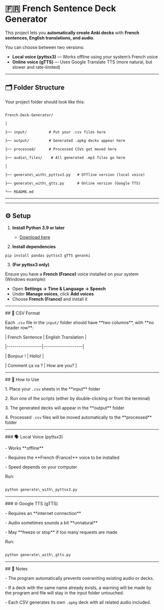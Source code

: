 # 🇫🇷 French Sentence Deck Generator

This project lets you **automatically create Anki decks** with **French sentences, English translations, and audio**.  

You can choose between two versions:

- **Local voice (pyttsx3)** — Works offline using your system’s French voice  
- **Online voice (gTTS)** — Uses Google Translate TTS (more natural, but slower and rate-limited)

---

## 🗂 Folder Structure

Your project folder should look like this:

```

French-Deck-Generator/

│

├── input/          # Put your .csv files here

├── output/         # Generated .apkg decks appear here

├── processed/      # Processed CSVs get moved here

├── audio\_files/    # All generated .mp3 files go here

│

├── generate\_with\_pyttsx3.py   # Offline version (local voice)

├── generate\_with\_gtts.py      # Online version (Google TTS)

└── README.md

```



---




---

## ⚙️ Setup

1. **Install Python 3.9 or later**  
   - [Download here](https://www.python.org/downloads/)

2. **Install dependencies**  

```bash
pip install pandas pyttsx3 gTTS genanki
```



3. **(For pyttsx3 only)**

Ensure you have a **French (France)** voice installed on your system (Windows example):

  - Open **Settings → Time \& Language → Speech**
  - Under **Manage voices**, click **Add voices**
  - Choose **French (France)** and install it



---



\## 🧾 CSV Format



Each `.csv` file in the `input/` folder should have \*\*two columns\*\*, with \*\*no header row\*\*:



| French Sentence | English Translation |

|------------------|--------------------|

| Bonjour ! | Hello! |

| Comment ça va ? | How are you? |



---



\## 🚀 How to Use



1\. Place your `.csv` sheets in the \*\*input\*\* folder  

2\. Run one of the scripts (either by double-clicking or from the terminal)  

3\. The generated decks will appear in the \*\*output\*\* folder  

4\. Processed `.csv` files will be moved automatically to the \*\*processed\*\* folder  



---



\### 🗣 Local Voice (pyttsx3)

\- Works \*\*offline\*\*  

\- Requires the \*\*French (France)\*\* voice to be installed  

\- Speed depends on your computer  



Run:

```bash

python generate\_with\_pyttsx3.py

```



---



\### 🌐 Google TTS (gTTS)

\- Requires an \*\*internet connection\*\*  

\- Audio sometimes sounds a bit \*\*unnatural\*\*  

\- May \*\*freeze or stop\*\* if too many requests are made  



Run:

```bash

python generate\_with\_gtts.py

```



---



\## 🧠 Notes



\- The program automatically prevents overwriting existing audio or decks.  

\- If a deck with the same name already exists, a warning will be made by the program and file will stay in the input folder untouched.

\- Each CSV generates its own `.apkg` deck with all related audio included.




